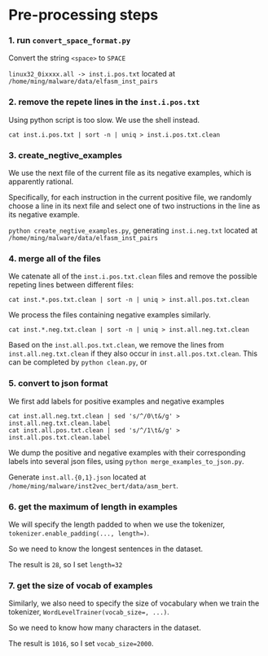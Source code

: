 # Pre-processing steps
### 1. run `convert_space_format.py`
Convert the string `<space>` to `SPACE`

`linux32_0ixxxx.all -> inst.i.pos.txt` located at `/home/ming/malware/data/elfasm_inst_pairs`

### 2. remove the repete lines in the `inst.i.pos.txt`
Using python script is too slow. We use the shell instead.

``` shell
cat inst.i.pos.txt | sort -n | uniq > inst.i.pos.txt.clean
```


### 3. create_negtive_examples
We use the next file of the current file as its negative examples, which is apparently rational.

Specifically, for each instruction in the current positive file, we randomly choose a line in its next file and select one of two instructions in the line as its negative example.

`python create_negtive_examples.py`, generating `inst.i.neg.txt` located at `/home/ming/malware/data/elfasm_inst_pairs`


### 4. merge all of the files
We catenate all of the `inst.i.pos.txt.clean` files and remove the possible repeting lines between different files:
``` shell
cat inst.*.pos.txt.clean | sort -n | uniq > inst.all.pos.txt.clean
```

We process the files containing negative examples similarly.
``` shell
cat inst.*.neg.txt.clean | sort -n | uniq > inst.all.neg.txt.clean
```

Based on the `inst.all.pos.txt.clean`, we remove the lines from `inst.all.neg.txt.clean` if they also occur in `inst.all.pos.txt.clean`. This can be completed by `python clean.py`, or
<!-- ```shell
grep -v -f inst.all.pos.txt.clean inst.all.neg.txt.clean > inst.all.neg.txt.clean
``` -->


### 5. convert to json format
We first add labels for positive examples and negative examples
```shell
cat inst.all.neg.txt.clean | sed 's/^/0\t&/g' > inst.all.neg.txt.clean.label
cat inst.all.pos.txt.clean | sed 's/^/1\t&/g' > inst.all.pos.txt.clean.label
```

We dump the positive and negative examples with their corresponding labels into several json files, using `python merge_examples_to_json.py`.

Generate `inst.all.{0,1}.json` located at `/home/ming/malware/inst2vec_bert/data/asm_bert`.


### 6. get the maximum of length in examples
We will specify the length padded to when we use the tokenizer, `tokenizer.enable_padding(..., length=)`. 

So we need to know the longest sentences in the dataset.

The result is `28`, so I set `length=32`


### 7. get the size of vocab of examples
Similarly, we also need to specify the size of vocabulary when we train the tokenizer, `WordLevelTrainer(vocab_size=, ...)`. 

So we need to know how many characters in the dataset.

The result is `1016`, so I set `vocab_size=2000`.